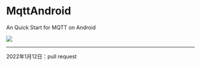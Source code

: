 # MqttAndroid
An Quick Start for MQTT on Android

 
 

![](./img/Screenshot_20210928-165103.png)







----
2022年1月12日：pull request
